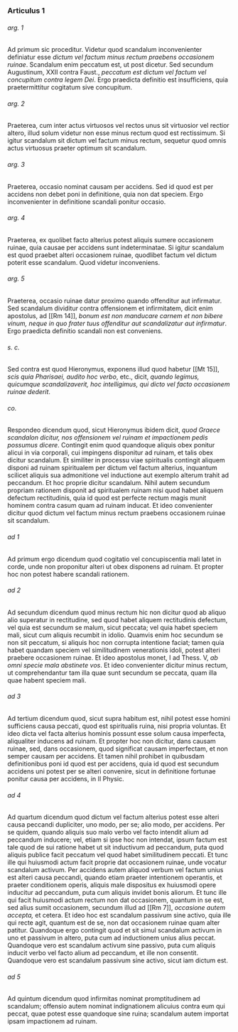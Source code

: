 ### Articulus 1

###### arg. 1
Ad primum sic proceditur. Videtur quod scandalum inconvenienter definiatur esse *dictum vel factum minus rectum praebens occasionem ruinae*. Scandalum enim peccatum est, ut post dicetur. Sed secundum Augustinum, XXII contra Faust., *peccatum est dictum vel factum vel concupitum contra legem Dei*. Ergo praedicta definitio est insufficiens, quia praetermittitur cogitatum sive concupitum.

###### arg. 2
Praeterea, cum inter actus virtuosos vel rectos unus sit virtuosior vel rectior altero, illud solum videtur non esse minus rectum quod est rectissimum. Si igitur scandalum sit dictum vel factum minus rectum, sequetur quod omnis actus virtuosus praeter optimum sit scandalum.

###### arg. 3
Praeterea, occasio nominat causam per accidens. Sed id quod est per accidens non debet poni in definitione, quia non dat speciem. Ergo inconvenienter in definitione scandali ponitur occasio.

###### arg. 4
Praeterea, ex quolibet facto alterius potest aliquis sumere occasionem ruinae, quia causae per accidens sunt indeterminatae. Si igitur scandalum est quod praebet alteri occasionem ruinae, quodlibet factum vel dictum poterit esse scandalum. Quod videtur inconveniens.

###### arg. 5
Praeterea, occasio ruinae datur proximo quando offenditur aut infirmatur. Sed scandalum dividitur contra offensionem et infirmitatem, dicit enim apostolus, ad [[Rm 14]], *bonum est non manducare carnem et non bibere vinum, neque in quo frater tuus offenditur aut scandalizatur aut infirmatur*. Ergo praedicta definitio scandali non est conveniens.

###### s. c.
Sed contra est quod Hieronymus, exponens illud quod habetur [[Mt 15]], *scis quia Pharisaei, audito hoc verbo*, etc., dicit, *quando legimus, quicumque scandalizaverit, hoc intelligimus, qui dicto vel facto occasionem ruinae dederit*.

###### co.
Respondeo dicendum quod, sicut Hieronymus ibidem dicit, *quod Graece scandalon dicitur, nos offensionem vel ruinam et impactionem pedis possumus dicere*. Contingit enim quod quandoque aliquis obex ponitur alicui in via corporali, cui impingens disponitur ad ruinam, et talis obex dicitur scandalum. Et similiter in processu viae spiritualis contingit aliquem disponi ad ruinam spiritualem per dictum vel factum alterius, inquantum scilicet aliquis sua admonitione vel inductione aut exemplo alterum trahit ad peccandum. Et hoc proprie dicitur scandalum. Nihil autem secundum propriam rationem disponit ad spiritualem ruinam nisi quod habet aliquem defectum rectitudinis, quia id quod est perfecte rectum magis munit hominem contra casum quam ad ruinam inducat. Et ideo convenienter dicitur quod dictum vel factum minus rectum praebens occasionem ruinae sit scandalum.

###### ad 1
Ad primum ergo dicendum quod cogitatio vel concupiscentia mali latet in corde, unde non proponitur alteri ut obex disponens ad ruinam. Et propter hoc non potest habere scandali rationem.

###### ad 2
Ad secundum dicendum quod minus rectum hic non dicitur quod ab aliquo alio superatur in rectitudine, sed quod habet aliquem rectitudinis defectum, vel quia est secundum se malum, sicut peccata; vel quia habet speciem mali, sicut cum aliquis recumbit in idolio. Quamvis enim hoc secundum se non sit peccatum, si aliquis hoc non corrupta intentione faciat; tamen quia habet quandam speciem vel similitudinem venerationis idoli, potest alteri praebere occasionem ruinae. Et ideo apostolus monet, I ad Thess. V, *ab omni specie mala abstinete vos*. Et ideo convenienter dicitur minus rectum, ut comprehendantur tam illa quae sunt secundum se peccata, quam illa quae habent speciem mali.

###### ad 3
Ad tertium dicendum quod, sicut supra habitum est, nihil potest esse homini sufficiens causa peccati, quod est spiritualis ruina, nisi propria voluntas. Et ideo dicta vel facta alterius hominis possunt esse solum causa imperfecta, aliqualiter inducens ad ruinam. Et propter hoc non dicitur, dans causam ruinae, sed, dans occasionem, quod significat causam imperfectam, et non semper causam per accidens. Et tamen nihil prohibet in quibusdam definitionibus poni id quod est per accidens, quia id quod est secundum accidens uni potest per se alteri convenire, sicut in definitione fortunae ponitur causa per accidens, in II Physic.

###### ad 4
Ad quartum dicendum quod dictum vel factum alterius potest esse alteri causa peccandi dupliciter, uno modo, per se; alio modo, per accidens. Per se quidem, quando aliquis suo malo verbo vel facto intendit alium ad peccandum inducere; vel, etiam si ipse hoc non intendat, ipsum factum est tale quod de sui ratione habet ut sit inductivum ad peccandum, puta quod aliquis publice facit peccatum vel quod habet similitudinem peccati. Et tunc ille qui huiusmodi actum facit proprie dat occasionem ruinae, unde vocatur scandalum activum. Per accidens autem aliquod verbum vel factum unius est alteri causa peccandi, quando etiam praeter intentionem operantis, et praeter conditionem operis, aliquis male dispositus ex huiusmodi opere inducitur ad peccandum, puta cum aliquis invidet bonis aliorum. Et tunc ille qui facit huiusmodi actum rectum non dat occasionem, quantum in se est, sed alius sumit occasionem, secundum illud ad [[Rm 7]], *occasione autem accepta,* et cetera. Et ideo hoc est scandalum passivum sine activo, quia ille qui recte agit, quantum est de se, non dat occasionem ruinae quam alter patitur. Quandoque ergo contingit quod et sit simul scandalum activum in uno et passivum in altero, puta cum ad inductionem unius alius peccat. Quandoque vero est scandalum activum sine passivo, puta cum aliquis inducit verbo vel facto alium ad peccandum, et ille non consentit. Quandoque vero est scandalum passivum sine activo, sicut iam dictum est.

###### ad 5
Ad quintum dicendum quod infirmitas nominat promptitudinem ad scandalum; offensio autem nominat indignationem alicuius contra eum qui peccat, quae potest esse quandoque sine ruina; scandalum autem importat ipsam impactionem ad ruinam.

